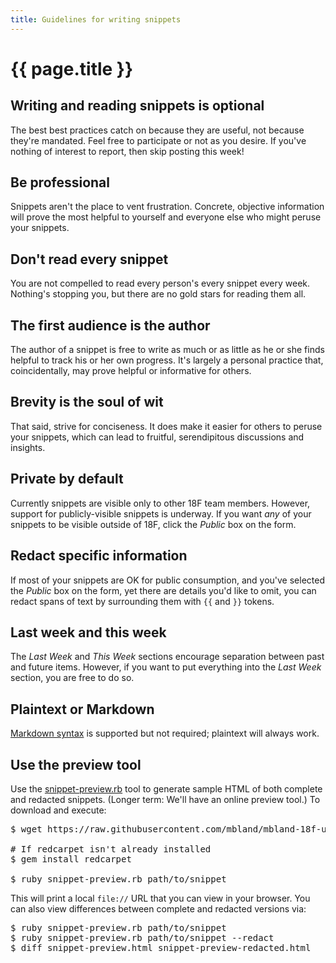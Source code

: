 ```yaml
---
title: Guidelines for writing snippets
---
```

# {{ page.title }}

## Writing and reading snippets is optional

The best best practices catch on because they are useful, not because they're mandated. Feel free to participate or not as you desire. If you've nothing of interest to report, then skip posting this week!

## Be professional

Snippets aren't the place to vent frustration. Concrete, objective information will prove the most helpful to yourself and everyone else who might peruse your snippets.

## Don't read every snippet

You are not compelled to read every person's every snippet every week. Nothing's stopping you, but there are no gold stars for reading them all.

## The first audience is the author

The author of a snippet is free to write as much or as little as he or she finds helpful to track his or her own progress. It's largely a personal practice that, coincidentally, may prove helpful or informative for others.

## Brevity is the soul of wit

That said, strive for conciseness. It does make it easier for others to peruse your snippets, which can lead to fruitful, serendipitous discussions and insights.

## Private by default

Currently snippets are visible only to other 18F team members. However, support for publicly-visible snippets is underway. If you want _any_ of your snippets to be visible outside of 18F, click the _Public_ box on the form.

## Redact specific information

If most of your snippets are OK for public consumption, and you've selected the _Public_ box on the form, yet there are details you'd like to omit, you can redact spans of text by surrounding them with <code>&#123;&#123;</code> and <code>&#125;&#125;</code> tokens.

## Last week and this week

The *Last Week* and *This Week* sections encourage separation between past and future items. However, if you want to put everything into the *Last Week* section, you are free to do so.

## Plaintext or Markdown

[Markdown syntax](http://daringfireball.net/projects/markdown/) is supported but not required; plaintext will always work.

## Use the preview tool

Use the [snippet-preview.rb](https://github.com/mbland/mbland-18f-utils/blob/master/snippets/snippet-preview.rb) tool to generate sample HTML of both complete and redacted snippets. (Longer term: We'll have an online preview tool.) To download and execute:

<pre>
$ wget https://raw.githubusercontent.com/mbland/mbland-18f-utils/master/snippets/snippet-preview.rb

# If redcarpet isn't already installed
$ gem install redcarpet

$ ruby snippet-preview.rb path/to/snippet
</pre>

This will print a local `file://` URL that you can view in your browser. You can also view differences between complete and redacted versions via:

<pre>
$ ruby snippet-preview.rb path/to/snippet
$ ruby snippet-preview.rb path/to/snippet --redact
$ diff snippet-preview.html snippet-preview-redacted.html
</pre>
